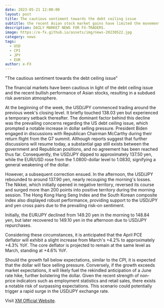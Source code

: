 ```yaml
---
date: 2023-05-21 12:00:00
layout: post
title: The cautious sentiment towards the debt ceiling issue
subtitle: the recent Asian stock market gains have limited the movement of risk aversion.
description: DAILY MARKET NEWS FOR FX-TRADERS.
image: https://e-fx.github.io/assets/img/news-20230522.jpg
category: news
tags:
  - USD
  - CPI
  - JPY
  - EUR
author: e-FX
---
```


"The cautious sentiment towards the debt ceiling issue"

The financial markets have been cautious in light of the debt ceiling issue and the recent bullish performance of Asian stocks, resulting in a subdued risk aversion atmosphere.

At the beginning of the week, the USD/JPY commenced trading around the previous week's closing level. It briefly touched 138.03 yen but experienced a temporary setback thereafter. The dominant factor behind this decline was the prevailing concerns regarding the US debt ceiling issue, which prompted a notable increase in dollar selling pressure. President Biden engaged in discussions with Republican Chairman McCarthy during their return flight from the G7 summit. Although reports suggest that further discussions will resume today, a substantial gap still exists between the government and Republican positions, and no agreement has been reached thus far. Consequently, the USD/JPY dipped to approximately 137.50 yen, while the EUR/USD rose from the 1.0800-dollar level to 1.0830, signifying a general weakening of the dollar.

However, a subsequent correction ensued. In the afternoon, the USD/JPY rebounded to around 137.90 yen, nearly recouping the morning's losses. The Nikkei, which initially opened in negative territory, reversed its course and surged more than 200 points into positive territory during the morning session. The Hong Kong Hang Seng Index and the South Korean composite index also displayed robust performance, providing support to the USD/JPY and yen cross pairs due to the prevailing risk-on sentiment.

Initially, the EUR/JPY declined from 149.20 yen in the morning to 148.84 yen, but later recovered to 149.10 yen in the afternoon due to USD/JPY repurchases.

Considering these circumstances, it is anticipated that the April PCE deflator will exhibit a slight increase from March's +4.2% to approximately +4.3% YoY. The core deflator is projected to remain at the same level as March, standing at +4.6% YoY.

Should the growth fall below expectations, similar to the CPI, it is expected that the dollar will face selling pressure. Conversely, if the growth exceeds market expectations, it will likely fuel the rekindled anticipation of a June rate hike, further bolstering the dollar. Given the recent strength of non-price indicators such as employment statistics and retail sales, there exists a notable risk of surpassing expectations. This scenario could potentially trigger a rapid surge in the USD/JPY exchange rate.





Visit [XM Official Website](https://clicks.pipaffiliates.com/c?c=550036&l=en&p=0).